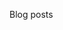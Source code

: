 <style> .blue-border {border-left:solid 4px lightblue; padding-left:20px; border-top:dotted 4px darkcyan;} </style> <style> [class$="post"] { border-bottom:dotted 4px darkcyan; } img { max-width: 20%; height: auto; border-radius: 10%; opacity: 0.9; } </style>
Blog posts
